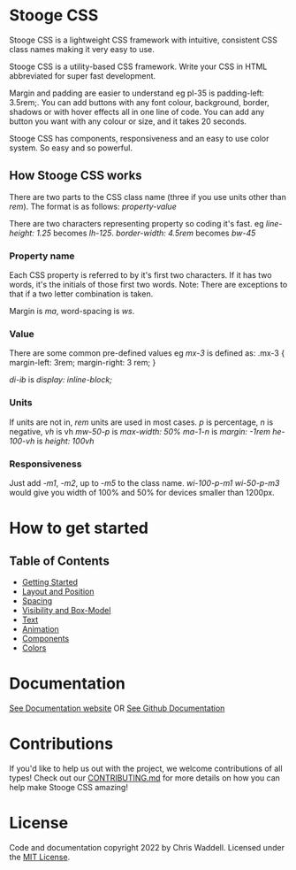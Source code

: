 # Stooge CSS
Stooge CSS is a lightweight CSS framework with intuitive, consistent CSS class names making it very easy to use.

Stooge CSS is a utility-based CSS framework. Write your CSS in HTML abbreviated for super fast development.

Margin and padding are easier to understand eg pl-35 is padding-left: 3.5rem;. You can add buttons with any font colour, background, border, shadows or with hover effects all in one line of code. You can add any button you want with any colour or size, and it takes 20 seconds.

Stooge CSS has components, responsiveness and an easy to use color system. So easy and so powerful.


## How Stooge CSS works
There are two parts to the CSS class name (three if you use units other than *rem*). The format is as follows:
*property-value*

There are two characters representing property so coding it's fast.
eg *line-height: 1.25* becomes *lh-125*.
*border-width: 4.5rem* becomes *bw-45*


### Property name
Each CSS property is referred to by it's first two characters. If it has two words, it's the initials of those first two words.
Note: There are exceptions to that if a two letter combination is taken.

Margin is *ma*, word-spacing is *ws*.


### Value
There are some common pre-defined values eg
*mx-3* is defined as:
.mx-3 {
    margin-left: 3rem;
    margin-right: 3 rem;
}

*di-ib* is *display: inline-block;*


### Units
If units are not in, *rem* units are used in most cases. *p* is percentage, *n* is negative, *vh* is vh
*mw-50-p* is *max-width: 50%*
*ma-1-n* is *margin: -1rem*
*he-100-vh* is *height: 100vh*


### Responsiveness
Just add *-m1*, *-m2*, up to *-m5* to the class name.
*wi-100-p-m1 wi-50-p-m3* would give you width of 100% and 50% for devices smaller than 1200px.


# How to get started


## Table of Contents
- [Getting Started](https://chrisjwaddell.github.io/Stooge-CSS/#getting-started)
- [Layout and Position](https://chrisjwaddell.github.io/Stooge-CSS/#layout)
- [Spacing](https://chrisjwaddell.github.io/Stooge-CSS/#spacing)
- [Visibility and Box-Model](https://chrisjwaddell.github.io/Stooge-CSS/#visibility)
- [Text](https://chrisjwaddell.github.io/Stooge-CSS/#text)
- [Animation](https://chrisjwaddell.github.io/Stooge-CSS/#animation)
- [Components](https://chrisjwaddell.github.io/Stooge-CSS/#components)
- [Colors](https://chrisjwaddell.github.io/Stooge-CSS/#colors)


# Documentation
[See Documentation website](https://chrisjwaddell.github.io/Stooge-CSS/)
OR
[See Github Documentation](https://github.com/chrisjwaddell/Stooge-CSS/tree/main/docs)


# Contributions
If you'd like to help us out with the project, we welcome contributions of all types! Check out our [CONTRIBUTING.md](https://github.com/chrisjwaddell/Stooge-CSS/blob/main/CONTRIBUTIONS.md) for more details on how you can help make Stooge CSS amazing!


# License
Code and documentation copyright 2022 by Chris Waddell.
Licensed under the [MIT License](https://github.com/chrisjwaddell/Stooge-CSS/blob/main/LICENSE).

